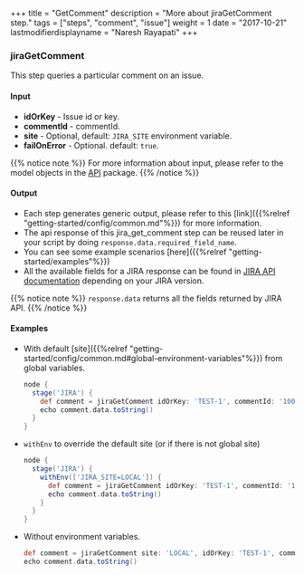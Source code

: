 +++
title = "GetComment"
description = "More about jiraGetComment step."
tags = ["steps", "comment", "issue"]
weight = 1
date = "2017-10-21"
lastmodifierdisplayname = "Naresh Rayapati"
+++

### jiraGetComment

This step queries a particular comment on an issue.

#### Input

* **idOrKey** - Issue id or key.
* **commentId** - commentId.
* **site** - Optional, default: `JIRA_SITE` environment variable.
* **failOnError** - Optional. default: `true`.

{{% notice note %}}
For more information about input, please refer to the model objects in the [API](https://github.com/jenkinsci/jira-steps-plugin/tree/master/src/main/java/org/thoughtslive/jenkins/plugins/jira/api) package.
{{% /notice %}}

#### Output

* Each step generates generic output, please refer to this [link]({{%relref "getting-started/config/common.md"%}}) for more information.
* The api response of this jira_get_comment step can be reused later in your script by doing `response.data.required_field_name`.
* You can see some example scenarios [here]({{%relref "getting-started/examples"%}})
* All the available fields for a JIRA response can be found in [JIRA API documentation](https://docs.atlassian.com/jira/REST/) depending on your JIRA version.

{{% notice note %}}
`response.data` returns all the fields returned by JIRA API.
{{% /notice %}}

#### Examples

* With default [site]({{%relref "getting-started/config/common.md#global-environment-variables"%}}) from global variables.

    ```groovy
    node {
      stage('JIRA') {
        def comment = jiraGetComment idOrKey: 'TEST-1', commentId: '10004'
        echo comment.data.toString()
      }
    }
    ```
* `withEnv` to override the default site (or if there is not global site)

    ```groovy
    node {
      stage('JIRA') {
        withEnv(['JIRA_SITE=LOCAL']) {
          def comment = jiraGetComment idOrKey: 'TEST-1', commentId: '10004'
          echo comment.data.toString()
        }
      }
    }
    ```
* Without environment variables.

    ```groovy
    def comment = jiraGetComment site: 'LOCAL', idOrKey: 'TEST-1', commentId: '10004'
    echo comment.data.toString()
    ```
